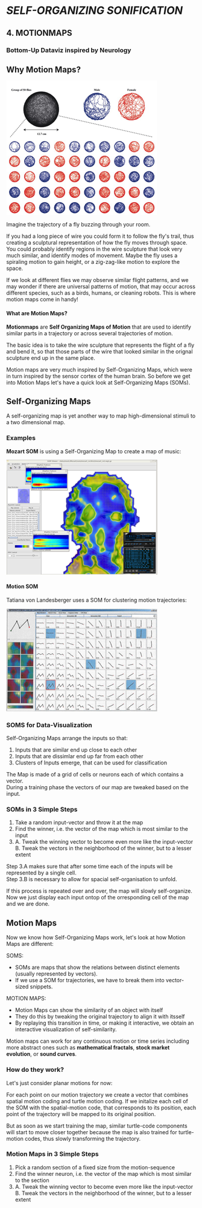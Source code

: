 # *SELF-ORGANIZING SONIFICATION*
## 4. MOTIONMAPS
### Bottom-Up Dataviz inspired by Neurology

## Why Motion Maps?

[![](jasper-tracks.png)](http://journals.plos.org/plosone/article?id=10.1371%2Fjournal.pone.0008793)

Imagine the trajectory of a fly buzzing through your room.

If you had a long piece of wire you could form it to follow the fly's trail, thus creating a sculptural representation of how the fly moves through space. You could probably identify regions in the wire sculpture that look very much similar, and identify modes of movement. Maybe the fly uses a spiraling motion to gain height, or a zig-zag-like motion to explore the space.

If we look at different flies we may observe similar flight patterns, and we may wonder if there are universal patterns of motion, that may occur across different species, such as a birds, humans, or cleaning robots. This is where motion maps come in handy!


#### What are Motion Maps?

**Motionmaps** are **Self Organizing Maps of Motion** that are used to identify similar parts in a trajectory or across several trajectories of motion.

The basic idea is to take the wire sculpture that represents the flight of a fly and bend it, so that those parts of the wire that looked similar in the orignal sculpture end up in the same place.

Motion maps are very much inspired by Self-Organizing Maps, which  were in turn inspired by the sensor cortex of the human brain. So before we get into Motion Maps let's have a quick look at Self-Organizing Maps (SOMs).


## Self-Organizing Maps

A self-organizing map is yet another way to map high-dimensional stimuli to a two dimensional map.

### Examples

**Mozart SOM** is using a Self-Organizing Map to create a map of music:

[![](mozart-som.png)](http://www.ifs.tuwien.ac.at/mir/mozart/index_en.html)

#### Motion SOM 

Tatiana von Landesberger uses a SOM for clustering motion trajectories:

[![](motion-som.png)](http://www.gris.tu-darmstadt.de/research/vissearch/projects/cluster.en.htm)

### SOMS for Data-Visualization

Self-Organizing Maps arrange the inputs so that:

1. Inputs that are similar end up close to each other
2. Inputs that are dissimlar end up far from each other
3. Clusters of Inputs emerge, that can be used for classification

The Map is made of a grid of cells or neurons each of which contains a vector.  
During a training phase the vectors of our map are tweaked based on the input.

### SOMs in 3 Simple Steps ###

1. Take a random input-vector and throw it at the map
2. Find the winner, i.e. the vector of the map which is most similar to the input
3. A. Tweak the winning vector to become even more like the input-vector  
   B. Tweak the vectors in the neighborhood of the winner, but to a lesser extent

Step 3.A makes sure that after some time each of the inputs will be represented by a single cell.  
Step 3.B is necessary to allow for spacial self-organisation to unfold.

If this process is repeated over and over, the map will slowly self-organize.
Now we just display each input ontop of the orresponding cell of the map and we are done.


## Motion Maps

Now we know how Self-Organizing Maps work, let's look at how Motion Maps are different:  

SOMS:

* SOMs are maps that show the relations between distinct elements (usually represented by vectors). 
* If we use a SOM for trajectories, we have to break them into vector-sized snippets.  

MOTION MAPS:

* Motion Maps can show the similarity of an object with itself
* They do this by tweaking the original trajectory to align it with itsself
* By replaying this transition in time, or making it interactive, we obtain an interactive visualization of self-similarity. 

Motion maps can work for any continuous motion or time series including more abstract ones such as **mathematical fractals**, **stock market evolution**, or **sound curves**.

### How do they work?

Let's just consider planar motions for now:

For each point on our motion trajectory we create a vector that combines spatial motion coding and turtle motion coding. If we initalize each cell of the SOM with the spatial-motion code, that corresponds to its position, each point of the trajectory will be mapped to its original position.

But as soon as we start training the map, similar turtle-code components will start to move closer together because the map is also trained for turtle-motion codes, thus slowly transforming the trajectory.

### Motion Maps in 3 Simple Steps

1. Pick a random section of a fixed size from the motion-sequence
2. Find the winner neuron, i.e. the vector of the map which is most similar to the section
3. A. Tweak the winning vector to become even more like the input-vector  
   B. Tweak the vectors in the neighborhood of the winner, but to a lesser extent


